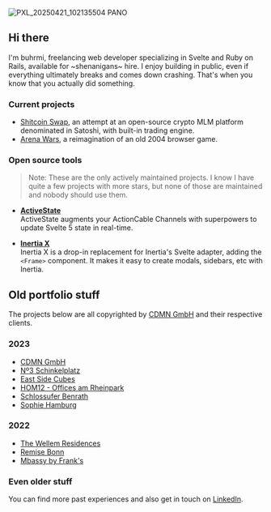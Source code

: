 ![PXL_20250421_102135504 PANO](https://github.com/user-attachments/assets/0cc78974-9fb4-48cf-9cec-f3341678b770)

## Hi there

I'm buhrmi, freelancing web developer specializing in Svelte and Ruby on Rails, available for ~shenanigans~ hire. I enjoy building in public, even if everything ultimately breaks and comes down crashing. That's when you know that you actually did something.

### Current projects

- [Shitcoin Swap](https://www.shitcoinswap.com), an attempt at an open-source crypto MLM platform denominated in Satoshi, with built-in trading engine. 
- [Arena Wars](https://github.com/buhrmi/arenawars), a reimagination of an old 2004 browser game.

### Open source tools

> Note: These are the only actively maintained projects. I know I have quite a few projects with more stars, but none of those are maintained and nobody should use them.

- **[ActiveState](https://github.com/buhrmi/activestate)**<br>
  ActiveState augments your ActionCable Channels with superpowers to update Svelte 5 state in real-time.

- **[Inertia X](https://github.com/buhrmi/inertiax)**<br>
  Inertia X is a drop-in replacement for Inertia's Svelte adapter, adding the `<Frame>` component. It makes it easy to create modals, sidebars, etc with Inertia.

<!--
Here's a small demo app called [Shitcoin Swap](https://www.shitcoinsociety.com) - an open source alternative to Binance, Coinbase, etc. Currently in development. You can even become a shareholder by purchasing some [Revenue Share Tokens](https://www.shitcoinswap.com/$rst).-->

## Old portfolio stuff

The projects below are all copyrighted by [CDMN GmbH](https://cdmn.de) and their respective clients.

### 2023

- [CDMN GmbH](https://cdmn.de)
- [Nº3 Schinkelplatz](https://no3-schinkelplatz.cdmn.de/en)
- [East Side Cubes](https://www.east-side-cubes.de)
- [HOM12 - Offices am Rheinpark](https://www.hom12.de)
- [Schlossufer Benrath](https://www.schlossufer-benrath.de)
- [Sophie Hamburg](https://sophie.hamburg)

### 2022

- [The Wellem Residences](https://www.thewellemresidences.com)
- [Remise Bonn](https://www.remise-bonn.de)
- [Mbassy by Frank's](https://www.mbassybyfranks.com)

### Even older stuff

You can find more past experiences and also get in touch on [LinkedIn](https://www.linkedin.com/in/buhrmi/).
